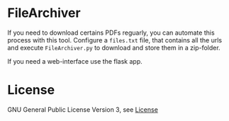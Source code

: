 # FileArchiver

If you need to download certains PDFs reguarly, you can automate this process with this tool. Configure a `files.txt` file, that contains all the urls and execute `FileArchiver.py` to download and store them in a zip-folder.

If you need a web-interface use the flask app.


# License

GNU General Public License Version 3, see [License](./License.md)
